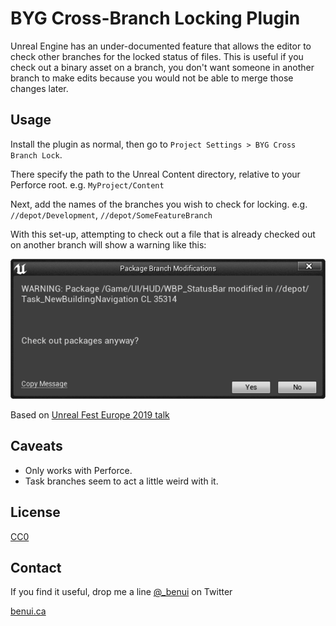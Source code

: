 # BYG Cross-Branch Locking Plugin

Unreal Engine has an under-documented feature that allows the editor to check other branches for the locked status of
files. This is useful if you check out a binary asset on a branch, you don't want someone in another branch to make
edits because you would not be able to merge those changes later.


## Usage

Install the plugin as normal, then go to `Project Settings > BYG Cross Branch Lock`.

There specify the path to the Unreal Content directory, relative to your Perforce root.
e.g. `MyProject/Content`

Next, add the names of the branches you wish to check for locking.
e.g. `//depot/Development`, `//depot/SomeFeatureBranch`

With this set-up, attempting to check out a file that is already checked out on another branch will show a warning like this:

![](Resources/Warn-Checked-Out.png)

Based on [Unreal Fest Europe 2019
talk](https://www.youtube.com/watch?v=p4RcDpGQ_tI&t=1722s)

## Caveats

* Only works with Perforce.
* Task branches seem to act a little weird with it.


## License

[CC0](https://creativecommons.org/publicdomain/zero/1.0/)

## Contact

If you find it useful, drop me a line [@_benui](https://twitter.com/_benui) on Twitter

[benui.ca](https://benui.ca)
